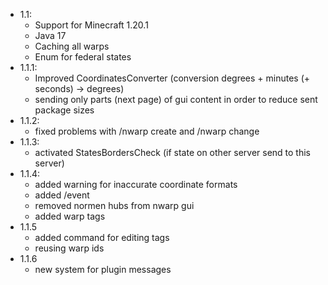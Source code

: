- 1.1:
  - Support for Minecraft 1.20.1
  - Java 17
  - Caching all warps
  - Enum for federal states
- 1.1.1:
  - Improved CoordinatesConverter (conversion degrees + minutes (+ seconds) -> degrees)
  - sending only parts (next page) of gui content in order to reduce sent package sizes
- 1.1.2:
  - fixed problems with /nwarp create and /nwarp change
- 1.1.3:
  - activated StatesBordersCheck (if state on other server send to this server)
- 1.1.4:
  - added warning for inaccurate coordinate formats
  - added /event
  - removed normen hubs from nwarp gui
  - added warp tags
- 1.1.5
  - added command for editing tags
  - reusing warp ids
- 1.1.6
  - new system for plugin messages